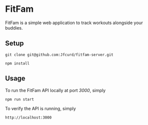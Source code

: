 # FitFam

FitFam is a simple web application to track workouts alongside your buddies.

## Setup

    git clone git@github.com:Jfcurd/fitfam-server.git

    npm install

## Usage

To run the FitFam API locally at port *3000*, simply

    npm run start

To verify the API is running, simply

    http://localhost:3000